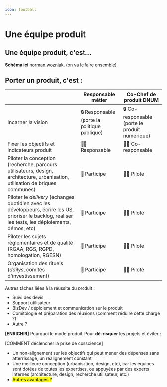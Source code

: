 ```yaml
---
icon: football
---
```


# Une équipe produit

## Une équipe produit, c'est...&#x20;



**Schéma ici** [norman.wozniak](https://app.gitbook.com/u/Ii3Xgcr6QYaz2oHsCNdP26MQ0du2 "mention"). (on va le faire ensemble)



## Porter un produit, c'est :

|                                                                                                                                                         | Responsable métier                           | Co-Chef de produit DNUM                        |
| ------------------------------------------------------------------------------------------------------------------------------------------------------- | -------------------------------------------- | ---------------------------------------------- |
| Incarner la vision                                                                                                                                      | 🔒 Responsable (porte la politique publique) | 🔒 Co-responsable (porte le produit numérique) |
| Fixer les objectifs et indicateurs produit                                                                                                              | 🙆‍♂️ Responsable                               | 🙆‍♂️ Co-responsable                             |
| Piloter la conception (recherche, parcours utilisateurs, design, architecture, urbanisation, utilisation de briques communes)                           | 🤝 Participe                                 | 🙆‍♂️ Pilote                                     |
| Piloter le _delivery_ (échanges quotidien avec les développeurs, écrire les US, prioriser le backlog, réaliser les tests, les déploiements, démos, etc) | 🤝 Participe                                 | 🙆‍♂️ Pilote                                     |
| Piloter les sujets règlementaires et de qualité (RGAA, RGS, RGPD, homologation, RGESN)                                                                  | 🤝 Participe                                 | 🙆‍♂️ Pilote                                     |
| Organisation des rituels (_dailys_, comités d'investissement)                                                                                           | 🤝 Participe                                 | 🙆‍♂️ Pilote                                     |



Autres tâches liées à la réussite du produit :&#x20;

* Suivi des devis
* Support utilisateur
* BizDev / déploiement et communication sur le produit
* Comitologie et préparation des réunions (comment réduire cette charge ?)
* Autre ?



**\[ENRICHIR]** Pourquoi le mode produit. Pour **dé-risquer** les projets et éviter :&#x20;

\[COMMENT déclencher la prise de conscience]

* Un non-alignement sur les objectifs qui peut mener des dépenses sans atterrissage, un réalignement constant&#x20;
* Une meilleure conception (urbanisation, design, etc), car les équipes sont dotées de toutes les expertises, ou appuyées par des experts internes (architecture, design, recherche utilisateur, etc.)
* <mark style="background-color:yellow;">Autres avantages ?</mark>

